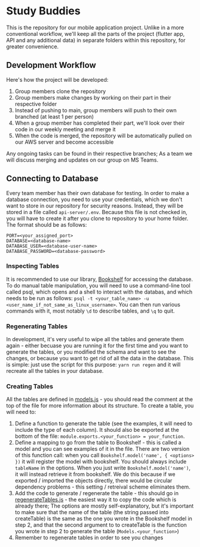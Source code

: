 # Study Buddies

This is the repository for our mobile application project. Unlike in a more conventional workflow, we'll keep all the parts of the project (flutter app, API and any additional data) in separate folders within this repository, for greater convenience.

## Development Workflow

Here's how the project will be developed:

1. Group members clone the repository
2. Group members make changes by working on their part in their respective folder
3. Instead of pushing to main, group members will push to their own branched (at least 1 per person)
4. When a group member has completed their part, we'll look over their code in our weekly meeting and merge it
5. When the code is merged, the repository will be automatically pulled on our AWS server and become accessible

Any ongoing tasks can be found in their respective branches; As a team we will discuss merging and updates on our group on MS Teams.

## Connecting to Database

Every team member has their own database for testing. In order to make a database connection, you need to use your credentials, which we don't want to store in our repository for security reasons. Instead, they will be stored in a file called `api-server/.env`. Because this file is not checked in, you will have to create it after you clone to repository to your home folder. The format should be as follows:

```
PORT=<your_assigned_port>
DATABASE=<database-name>
DATABASE_USER=<database-user-name>
DATABASE_PASSWORD=<database-password>
```

### Inspecting Tables

It is recommended to use our library, [Bookshelf](https://bookshelfjs.org/index.html) for accessing the database. To do manual table manipulation, you will need to use a command-line tool called psql, which opens and a shell to interact with the databas, and which needs to be run as follows: `psql -t <your_table_name> -u <user_name_if_not_same_as_linux_username>`. You can then run various commands with it, most notably `\d` to describe tables, and `\q` to quit.

### Regenerating Tables

In development, it's very useful to wipe all the tables and generate them again - either becuase you are running it for the first time and you want to generate the tables, or you modified the schema and want to see the changes, or because you want to get rid of all the data in the database. This is simple: just use the script for this purpose: `yarn run regen` and it will recreate all the tables in your database.

### Creating Tables

All the tables are defined in [models.js](./api-server/models.js) - you should read the comment at the top of the file for more information about its structure. To create a table, you will need to:

1. Define a function to generate the table (see the examples, it will need to include the type of each column). It should also be exported at the bottom of the file: `module.exports.<your_function> = your_function`.
2. Define a mapping to go from the table to Bookshelf - this is called a model and you can see examples of it in the file. There are two version of this function call: when you call `Bookshelf.model('name', { <options> })` it will register the model with bookshelf. You should always include `tableName` in the options. When you just write `Bookshelf.model('name')`, it will instead retrieve it from bookshelf. We do this because if we exported / imported the objects directly, there would be circular dependency problems - this setting / retreival scheme eliminates them.
3. Add the code to generate / regenerate the table - this should go in [regenerateTables.js](./api-server/utils/regenerateTables.js) - the easiest way it to copy the code which is already there; The options are mostly self-explanatory, but it's important to make sure that the name of the table (the string passed into createTable) is the same as the one you wrote in the Bookshelf model in step 2, and that the second argument to to createTable is the function you wrote in step 2 to generate the table (`Models.<your_function>`)
4. Remember to regenerate tables in order to see you changes